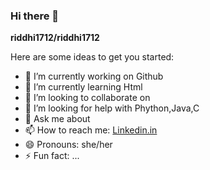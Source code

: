### Hi there 👋

**riddhi1712/riddhi1712** 

Here are some ideas to get you started:

- 🔭 I’m currently working on Github
- 🌱 I’m currently learning Html
- 👯 I’m looking to collaborate on 
- 🤔 I’m looking for help with Phython,Java,C
- 💬 Ask me about 
- 📫 How to reach me: [Linkedin.in](https://www.linkedin.com/in/riddhi-patankar-46b007194/)
- 😄 Pronouns: she/her
- ⚡ Fun fact: ...


